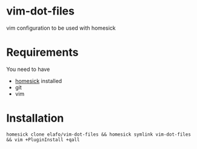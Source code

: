 # vim-dot-files
vim configuration to be used with homesick

# Requirements
You need to have
- [homesick](https://github.com/technicalpickles/homesick) installed
- git
- vim

# Installation
```
homesick clone elafo/vim-dot-files && homesick symlink vim-dot-files && vim +PluginInstall +qall
```
